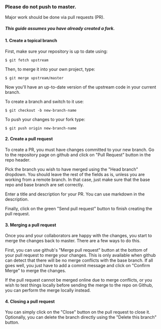 ### Please do not push to master.  

Major work should be done via pull requests (PR).  

##### This guide assumes you have already created a fork.

#### 1. Create a topical branch

First, make sure your repository is up to date using:
```shell
$ git fetch upstream
```

Then, to merge it into your own project, type:
```shell
$ git merge upstream/master
```
Now you\'ll have an up-to-date version of the upstream code in your current branch.

To create a branch and switch to it use:
```shell
$ git checkout -b new-branch-name
```

To push your changes to your fork type:
```shell
$ git push origin new-branch-name
```

#### 2. Create a pull request

To create a PR, you must have changes committed to your new branch.
Go to the repository page on github and click on "Pull Request" button in the repo header.

Pick the branch you wish to have merged using the "Head branch" dropdown. You should leave the rest of the fields as is, unless you are working from a remote branch. In that case, just make sure that the base repo and base branch are set correctly.

Enter a title and description for your PR.  You can use markdown in the description.

Finally, click on the green "Send pull request" button to finish creating the pull request.

#### 3. Merging a pull request

Once you and your collaborators are happy with the changes, you start to merge the changes back to master.  There are a few ways to do this.

First, you can use github's "Merge pull request" button at the bottom of your pull request to merge your changes. This is only available when github can detect that there will be no merge conflicts with the base branch. If all goes well, you just have to add a commit message and click on "Confirm Merge" to merge the changes.

If the pull request cannot be merged online due to merge conflicts, or you wish to test things locally before sending the merge to the repo on Github, you can perform the merge locally instead.

#### 4. Closing a pull request

You can simply click on the "Close" button on the pull request to close it. Optionally, you can delete the branch directly using the "Delete this branch" button.
